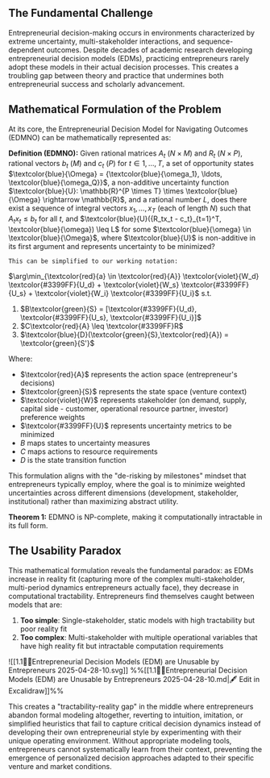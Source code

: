 ## The Fundamental Challenge

Entrepreneurial decision-making occurs in environments characterized by extreme uncertainty, multi-stakeholder interactions, and sequence-dependent outcomes. Despite decades of academic research developing entrepreneurial decision models (EDMs), practicing entrepreneurs rarely adopt these models in their actual decision processes. This creates a troubling gap between theory and practice that undermines both entrepreneurial success and scholarly advancement.

## Mathematical Formulation of the Problem

At its core, the Entrepreneurial Decision Model for Navigating Outcomes (EDMNO) can be mathematically represented as:

**Definition (EDMNO):** Given rational matrices $A_t$ ($N \times M$) and $R_t$ ($N \times P$), rational vectors $b_t$ ($M$) and $c_t$ ($P$) for $t \in 1, \ldots, T$, a set of opportunity states $\textcolor{blue}{\Omega} = {\textcolor{blue}{\omega_1}, \ldots, \textcolor{blue}{\omega_Q}}$, a non-additive uncertainty function $\textcolor{blue}{U}: \mathbb{R}^{P \times T} \times \textcolor{blue}{\Omega} \rightarrow \mathbb{R}$, and a rational number $L$, does there exist a sequence of integral vectors $x_1, \ldots, x_T$ (each of length $N$) such that $A_tx_t \leq b_t$ for all $t$, and $\textcolor{blue}{U}({R_tx_t - c_t}_{t=1}^T, \textcolor{blue}{\omega}) \leq L$ for some $\textcolor{blue}{\omega} \in \textcolor{blue}{\Omega}$, where $\textcolor{blue}{U}$ is non-additive in its first argument and represents uncertainty to be minimized?

	This can be simplified to our working notation:

$\arg\min_{\textcolor{red}{a} \in \textcolor{red}{A}} \textcolor{violet}{W_d} \textcolor{#3399FF}{U_d} + \textcolor{violet}{W_s} \textcolor{#3399FF}{U_s} + \textcolor{violet}{W_i} \textcolor{#3399FF}{U_i}$
s.t.
1. $B\textcolor{green}{S} = [\textcolor{#3399FF}{U_d}, \textcolor{#3399FF}{U_s}, \textcolor{#3399FF}{U_i}]$
2. $C\textcolor{red}{A} \leq \textcolor{#3399FF}R$
3. $\textcolor{blue}{D}(\textcolor{green}{S},\textcolor{red}{A}) = \textcolor{green}{S'}$

Where:

- $\textcolor{red}{A}$ represents the action space (entrepreneur's decisions)
- $\textcolor{green}{S}$ represents the state space (venture context)
- $\textcolor{violet}{W}$ represents stakeholder (on demand, supply, capital side - customer, operational resource partner, investor) preference weights
- $\textcolor{#3399FF}{U}$ represents uncertainty metrics to be minimized
- $B$ maps states to uncertainty measures
- $C$ maps actions to resource requirements
- $D$ is the state transition function

This formulation aligns with the "de-risking by milestones" mindset that entrepreneurs typically employ, where the goal is to minimize weighted uncertainties across different dimensions (development, stakeholder, institutional) rather than maximizing abstract utility.

**Theorem 1:** EDMNO is NP-complete, making it computationally intractable in its full form.

## The Usability Paradox

This mathematical formulation reveals the fundamental paradox: as EDMs increase in reality fit (capturing more of the complex multi-stakeholder, multi-period dynamics entrepreneurs actually face), they decrease in computational tractability. Entrepreneurs find themselves caught between models that are:

1. **Too simple**: Single-stakeholder, static models with high tractability but poor reality fit
2. **Too complex**: Multi-stakeholder with multiple operational variables that have high reality fit but intractable computation requirements

![[1.1😵‍💫Entrepreneurial Decision Models (EDM) are Unusable by Entrepreneurs 2025-04-28-10.svg]]
%%[[1.1😵‍💫Entrepreneurial Decision Models (EDM) are Unusable by Entrepreneurs 2025-04-28-10.md|🖋 Edit in Excalidraw]]%%

This creates a "tractability-reality gap" in the middle where entrepreneurs abandon formal modeling altogether, reverting to intuition, imitation, or simplified heuristics that fail to capture critical decision dynamics instead of developing their own entrepreneurial style by experimenting with their unique operating environment. Without appropriate modeling tools, entrepreneurs cannot systematically learn from their context, preventing the emergence of personalized decision approaches adapted to their specific venture and market conditions.
